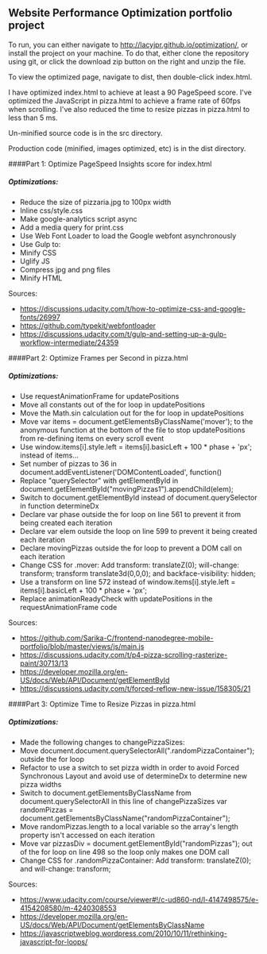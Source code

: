 ## Website Performance Optimization portfolio project

To run, you can either navigate to http://lacyjpr.github.io/optimization/, or install the project on your machine.
To do that, either clone the repository using git, or click the download zip button on the right and unzip the file.

To view the optimized page, navigate to dist, then double-click index.html.

I have optimized index.html to achieve at least a 90 PageSpeed score. I've optimized the JavaScript in pizza.html to achieve a frame rate of 60fps when scrolling. I've also reduced the time to resize pizzas in pizza.html to less than 5 ms.

Un-minified source code is in the src directory.

Production code (minified, images optimized, etc) is in the dist directory.



####Part 1: Optimize PageSpeed Insights score for index.html

##### Optimizations:
* Reduce the size of pizzaria.jpg to 100px width
* Inline css/style.css
* Make google-analytics script async
* Add a media query for print.css
* Use Web Font Loader to load the Google webfont asynchronously
* Use Gulp to:
* Minify CSS
* Uglify JS
* Compress jpg and png files
* Minify HTML

Sources:
* https://discussions.udacity.com/t/how-to-optimize-css-and-google-fonts/26997
* https://github.com/typekit/webfontloader
* https://discussions.udacity.com/t/gulp-and-setting-up-a-gulp-workflow-intermediate/24359


####Part 2: Optimize Frames per Second in pizza.html

##### Optimizations:
* Use requestAnimationFrame for updatePositions
* Move all constants out of the for loop in updatePositions
* Move the Math.sin calculation out for the for loop in updatePositions
* Move var items = document.getElementsByClassName('mover'); to the anonymous function at the bottom of the file to stop updatePositions from re-defining items on every scroll event
* Use window.items[i].style.left = items[i].basicLeft + 100 * phase + 'px'; instead of items...
* Set number of pizzas to 36 in document.addEventListener('DOMContentLoaded', function()
* Replace "querySelector" with getElementById in document.getElementById("movingPizzas1").appendChild(elem);
* Switch to document.getElementById instead of document.querySelector in function determineDx
* Declare var phase outside the for loop on line 561 to prevent it from being created each iteration
* Declare var elem outside the loop on line 599 to prevent it being created each iteration
* Declare movingPizzas outside the for loop to prevent a DOM call on each iteration
* Change CSS for .mover: Add transform: translateZ(0); will-change: transform; transform translate3d(0,0,0); and backface-visibility: hidden;
* Use a transform on line 572 instead of window.items[i].style.left = items[i].basicLeft + 100 * phase + 'px';
* Replace animationReadyCheck with updatePositions in the requestAnimationFrame code


Sources:
* https://github.com/Sarika-C/frontend-nanodegree-mobile-portfolio/blob/master/views/js/main.js
* https://discussions.udacity.com/t/p4-pizza-scrolling-rasterize-paint/30713/13
* https://developer.mozilla.org/en-US/docs/Web/API/Document/getElementById
* https://discussions.udacity.com/t/forced-reflow-new-issue/158305/21

####Part 3: Optimize Time to Resize Pizzas in pizza.html

##### Optimizations:
* Made the following changes to changePizzaSizes:
* Move document.document.querySelectorAll(".randomPizzaContainer"); outside the for loop
* Refactor to use a switch to set pizza width in order to avoid Forced Synchronous Layout and avoid use of determineDx to determine new pizza widths
* Switch to document.getElementsByClassName from document.querySelectorAll in this line of changePizzaSizes
var randomPizzas = document.getElementsByClassName("randomPizzaContainer");
* Move randomPizzas.length to a local variable so the array's length property isn't accessed on each iteration
* Move var pizzasDiv = document.getElementById("randomPizzas"); out of the for loop on line 498 so the loop only makes one DOM call
* Change CSS for .randomPizzaContainer: Add transform: translateZ(0); and will-change: transform;

Sources:
* https://www.udacity.com/course/viewer#!/c-ud860-nd/l-4147498575/e-4154208580/m-4240308553
* https://developer.mozilla.org/en-US/docs/Web/API/Document/getElementsByClassName
* https://javascriptweblog.wordpress.com/2010/10/11/rethinking-javascript-for-loops/


